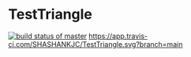 # TestTriangle
[![build status of master](https://travis-ci.org/SHASHANKJC/TestTriangle.svg?branch=master)](https://travis-ci.org/SHASHANKJC/TestTriangle)
https://app.travis-ci.com/SHASHANKJC/TestTriangle.svg?branch=main
